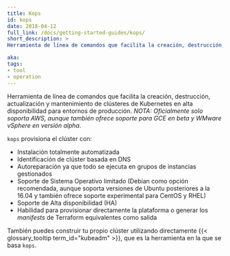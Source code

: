 ```yaml
---
title: Kops
id: kops
date: 2018-04-12
full_link: /docs/getting-started-guides/kops/
short_description: >
Herramienta de línea de comandos que facilita la creación, destrucción, actualización y mantenimiento de clústeres de Kubernetes en alta disponibilidad para entornos de producción. *NOTA: Oficialmente solo soporta AWS, aunque también ofrece soporte para GCE en beta y WMware vSphere en versión alpha*.

aka:
tags:
- tool
- operation
---
```

 Herramienta de línea de comandos que facilita la creación, destrucción, actualización y mantenimiento de clústeres de Kubernetes en alta disponibilidad para entornos de producción. *NOTA: Oficialmente solo soporta AWS, aunque también ofrece soporte para GCE en beta y WMware vSphere en versión alpha*.

<!--more-->

`kops` provisiona el clúster con:

  * Instalación totalmente automatizada
  * Identificación de clúster basada en DNS
  * Autoreparación ya que todo se ejecuta en grupos de instancias gestionados
  * Soporte de Sistema Operativo limitado (Debian como opción recomendada, aunque soporta versiones de Ubuntu posteriores a la 16.04 y también ofrece soporte experimental para CentOS y RHEL)
  * Soporte de Alta disponibilidad (HA)
  * Habilidad para provisionar directamente la plataforma o generar los _manifests_ de Terraform equivalentes como salida

También puedes construir tu propio clúster utilizando directamente {{< glossary_tooltip term_id="kubeadm" >}}, que es la herramienta en la que se basa `kops`.
